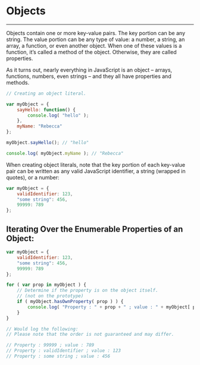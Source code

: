 # Objects

-------

Objects contain one or more key-value pairs. The key portion can be any string. The value portion can be any type of value: a number, a string, an array, a function, or even another object.  When one of these values is a function, it’s called a method of the object. Otherwise, they are called properties.

As it turns out, nearly everything in JavaScript is an object – arrays, functions, numbers, even strings – and they all have properties and methods.

```javascript
// Creating an object literal.

var myObject = {
	sayHello: function() {
		console.log( "hello" );
	},
	myName: "Rebecca"
};

myObject.sayHello(); // "hello"

console.log( myObject.myName ); // "Rebecca"
```

When creating object literals, note that the key portion of each key-value pair can be written as any valid JavaScript identifier, a string (wrapped in quotes), or a number:

```javascript
var myObject = {
	validIdentifier: 123,
	"some string": 456,
	99999: 789
};
```
## Iterating Over the Enumerable Properties of an Object:

```javascript
var myObject = {
	validIdentifier: 123,
	"some string": 456,
	99999: 789
};

for ( var prop in myObject ) {
	// Determine if the property is on the object itself.
	// (not on the prototype)
	if ( myObject.hasOwnProperty( prop ) ) {
		console.log( "Property : " + prop + " ; value : " + myObject[ prop ] );
	}
}

// Would log the following:
// Please note that the order is not guaranteed and may differ.

// Property : 99999 ; value : 789
// Property : validIdentifier ; value : 123
// Property : some string ; value : 456
```
